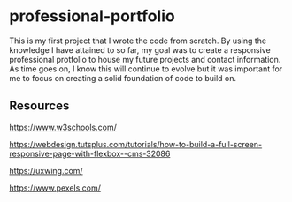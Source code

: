 # professional-portfolio

This is my first project that I wrote the code from scratch. By using the knowledge I have attained to so far, my goal was to create a responsive professional protfolio to house my future projects and contact information. As time goes on, I know this will continue to evolve but it was important for me to focus on creating a solid foundation of code to build on. 

## Resources

https://www.w3schools.com/

https://webdesign.tutsplus.com/tutorials/how-to-build-a-full-screen-responsive-page-with-flexbox--cms-32086

https://uxwing.com/

https://www.pexels.com/

